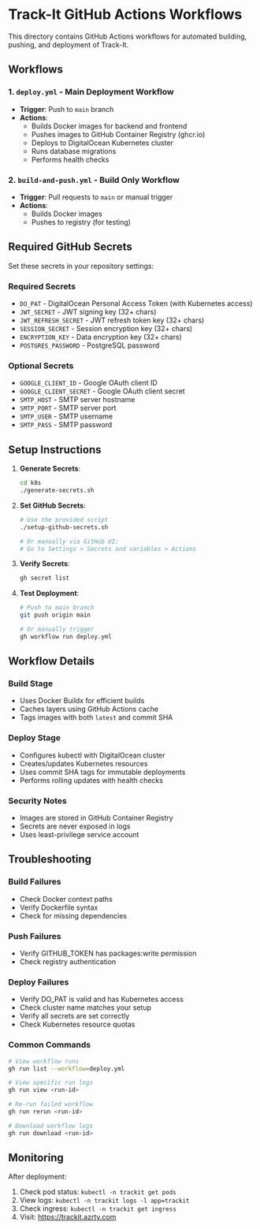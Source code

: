 # Track-It GitHub Actions Workflows

This directory contains GitHub Actions workflows for automated building, pushing, and deployment of Track-It.

## Workflows

### 1. `deploy.yml` - Main Deployment Workflow
- **Trigger**: Push to `main` branch
- **Actions**:
  - Builds Docker images for backend and frontend
  - Pushes images to GitHub Container Registry (ghcr.io)
  - Deploys to DigitalOcean Kubernetes cluster
  - Runs database migrations
  - Performs health checks

### 2. `build-and-push.yml` - Build Only Workflow
- **Trigger**: Pull requests to `main` or manual trigger
- **Actions**:
  - Builds Docker images
  - Pushes to registry (for testing)

## Required GitHub Secrets

Set these secrets in your repository settings:

### Required Secrets
- `DO_PAT` - DigitalOcean Personal Access Token (with Kubernetes access)
- `JWT_SECRET` - JWT signing key (32+ chars)
- `JWT_REFRESH_SECRET` - JWT refresh token key (32+ chars)
- `SESSION_SECRET` - Session encryption key (32+ chars)
- `ENCRYPTION_KEY` - Data encryption key (32+ chars)
- `POSTGRES_PASSWORD` - PostgreSQL password

### Optional Secrets
- `GOOGLE_CLIENT_ID` - Google OAuth client ID
- `GOOGLE_CLIENT_SECRET` - Google OAuth client secret
- `SMTP_HOST` - SMTP server hostname
- `SMTP_PORT` - SMTP server port
- `SMTP_USER` - SMTP username
- `SMTP_PASS` - SMTP password

## Setup Instructions

1. **Generate Secrets**:
   ```bash
   cd k8s
   ./generate-secrets.sh
   ```

2. **Set GitHub Secrets**:
   ```bash
   # Use the provided script
   ./setup-github-secrets.sh
   
   # Or manually via GitHub UI:
   # Go to Settings > Secrets and variables > Actions
   ```

3. **Verify Secrets**:
   ```bash
   gh secret list
   ```

4. **Test Deployment**:
   ```bash
   # Push to main branch
   git push origin main
   
   # Or manually trigger
   gh workflow run deploy.yml
   ```

## Workflow Details

### Build Stage
- Uses Docker Buildx for efficient builds
- Caches layers using GitHub Actions cache
- Tags images with both `latest` and commit SHA

### Deploy Stage
- Configures kubectl with DigitalOcean cluster
- Creates/updates Kubernetes resources
- Uses commit SHA tags for immutable deployments
- Performs rolling updates with health checks

### Security Notes
- Images are stored in GitHub Container Registry
- Secrets are never exposed in logs
- Uses least-privilege service account

## Troubleshooting

### Build Failures
- Check Docker context paths
- Verify Dockerfile syntax
- Check for missing dependencies

### Push Failures
- Verify GITHUB_TOKEN has packages:write permission
- Check registry authentication

### Deploy Failures
- Verify DO_PAT is valid and has Kubernetes access
- Check cluster name matches your setup
- Verify all secrets are set correctly
- Check Kubernetes resource quotas

### Common Commands
```bash
# View workflow runs
gh run list --workflow=deploy.yml

# View specific run logs
gh run view <run-id>

# Re-run failed workflow
gh run rerun <run-id>

# Download workflow logs
gh run download <run-id>
```

## Monitoring

After deployment:
1. Check pod status: `kubectl -n trackit get pods`
2. View logs: `kubectl -n trackit logs -l app=trackit`
3. Check ingress: `kubectl -n trackit get ingress`
4. Visit: https://trackit.azrty.com
